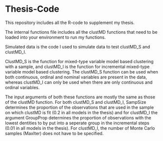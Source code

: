 ﻿# Thesis-Code

This repository includes all the R-code to supplement my thesis.

The internal functions file includes all the clustMD functions that need to be loaded into your environment to run my functions. 

Simulated data is the code I used to simulate data to test clustMD_S and clustMD_I.

ClustMD_S is the function for mixed-type variable model based clustering with a sample, and clustMD_I is the function for incremental mixed-type variable model based clustering. The clustMD_S function can be used when both continuous, ordinal and nominal variables are present in the data, whereas clustMD_I can only be used when there are only continuous and ordinal variables. 

The input arguments of both these functions are mostly the same as those of the clustMD function. For both clustMD_S and clustMD_I, SampSize determines the proportion of the observations that are used in the sample on which clustMD is fit (0.2 in all models in the thesis) and for clustMD_I the argument GroupProp determines the proportion of observations with the lowest dentities to by put into a seperate group in the incremental steps (0.01 in all models in the thesis). For clustMD_I, the number of Monte Carlo samples (MaxIter) does not have to be specified.

